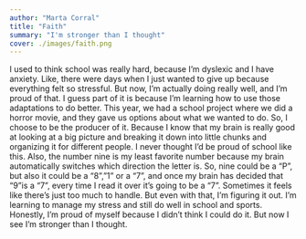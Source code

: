 ```yaml
---
author: "Marta Corral"
title: "Faith"
summary: "I'm stronger than I thought"
cover: ./images/faith.png
---
```


I used to think school was really hard, because I’m dyslexic and I have anxiety. Like, there
were days when I just wanted to give up because everything felt so stressful. But now, I’m
actually doing really well, and I’m proud of that. I guess part of it is because I’m learning
how to use those adaptations to do better.
This year, we had a school project where we did a horror movie, and they gave us options
about what we wanted to do. So, I choose to be the producer of it. Because I know that my
brain is really good at looking at a big picture and breaking it down into little chunks and
organizing it for different people. I never thought I’d be proud of school like this.
Also, the number nine is my least favorite number because my brain automatically
switches which direction the letter is. So, nine could be a “P”, but also it could be a “8”,”1”
or a “7”, and once my brain has decided that “9”is a “7”, every time I read it over it’s going
to be a “7”. Sometimes it feels like there’s just too much to handle. But even with that, I’m
figuring it out. I’m learning to manage my stress and still do well in school and sports.
Honestly, I’m proud of myself because I didn’t think I could do it. But now I see I’m stronger
than I thought.